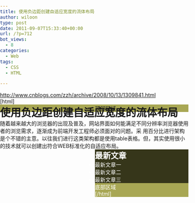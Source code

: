 ```yaml
---
title: 使用负边距创建自适应宽度的流体布局
author: wiloon
type: post
date: 2011-09-07T15:33:40+00:00
url: /?p=712
bot_views:
  - 8
categories:
  - Web
tags:
  - CSS
  - HTML

---
```

http://www.cnblogs.com/zzh/archive/2008/10/13/1309841.html

[html]
  
<!DOCTYPE html>
  
<html>
  
<head>
  
<title>CTS</title>
  
<style type="text/css">
  
body,p,h1,h2,ul {
  
margin:0;padding:0;
  
}
  
#header {
  
background-color: #A8A754;
  
}
  
#footer {
  
background-color: #A8A754;
  
clear: both;
  
}
  
#mainer {
  
width: 100%;
  
margin-right: -250px;
  
float: left;
  
}
  
#sideBar {
  
float: right;
  
width: 250px;
  
color: #FFF;
  
background-color: #36361A;
  
}
  
#main {
  
margin-right: 250px;
  
background-color: #616030;
  
}
  
</style>
  
</head>
  
<body>
  
<div id="header">顶部区域
  
<div id="mainer">
  
<h1>使用负边距创建自适应宽度的流体布局</h1>
  
随着越来越大的浏览器的出现及普及，网站界面如何能满足不同分辨率浏览器使用者的浏览需求，逐渐成为前端开发工程师必须面对的问题。采 用百分比进行架构是个不错的主意。以往我们进行这类架构都是使用table表格。但，其实使用很小的技术就可以创建出符合WEB标准化的自适应布局。 
  

  
<div id="sideBar">
  
<h2>最新文章</h2>
  
<ul>
  
<li>最新文章一</li>
  
<li>最新文章二</li>
  
<li>最新文章三</li>
  
</ul>
  

  
<div id="footer">底部区域
  
</body>
  
</html>

[/html]